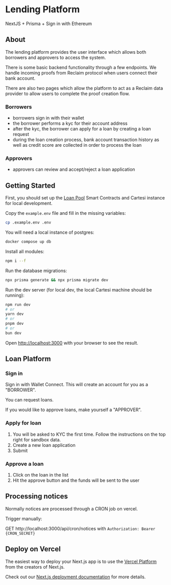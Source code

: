 # Lending Platform

NextJS + Prisma + Sign in with Ethereum

## About

The lending platform provides the user interface which allows both borrowers and approvers to access the system.

There is some basic backend functionality through a few endpoints. We handle incoming proofs from Reclaim protocol when users connect their bank account.

There are also two pages which allow the platform to act as a Reclaim data provider to allow users to complete the proof creation flow.

### Borrowers

- borrowers sign in with their wallet
- the borrower performs a kyc for their account address
- after the kyc, the borrower can apply for a loan by creating a loan request
- during the loan creation process, bank account transaction history as well as credit score are collected in order to process the loan

### Approvers

- approvers can review and accept/reject a loan application

## Getting Started

First, you should set up the [Loan Pool](https://github.com/Locale-Network/loan-pool) Smart Contracts and Cartesi instance for local development.

Copy the `example.env` file and fill in the missing variables:

```bash
cp .example.env .env
```

You will need a local instance of postgres:
```bash
docker compose up db
```

Install all modules:

```bash
npm i --f
```

Run the database migrations:
```bash
npx prisma generate && npx prisma migrate dev
```

Run the dev server (for local dev, the local Cartesi machine should be running):


```bash
npm run dev
# or
yarn dev
# or
pnpm dev
# or
bun dev
```

Open [http://localhost:3000](http://localhost:3000) with your browser to see the result.

## Loan Platform

### Sign in

Sign in with Wallet Connect. This will create an account for you as a "BORROWER".

You can request loans. 

If you would like to approve loans, make yourself a "APPROVER".

### Apply for loan

1. You will be asked to KYC the first time. Follow the instructions on the top right for sandbox data.
2. Create a new loan application
3. Submit

### Approve a loan

1. Click on the loan in the list
2. Hit the approve button and the funds will be sent to the user

## Processing notices

Normally notices are processed through a CRON job on vercel.

Trigger manually:

GET http://localhost:3000/api/cron/notices
with `Authorization: Bearer {CRON_SECRET}`

## Deploy on Vercel

The easiest way to deploy your Next.js app is to use the [Vercel Platform](https://vercel.com/new?utm_medium=default-template&filter=next.js&utm_source=create-next-app&utm_campaign=create-next-app-readme) from the creators of Next.js.

Check out our [Next.js deployment documentation](https://nextjs.org/docs/deployment) for more details.
